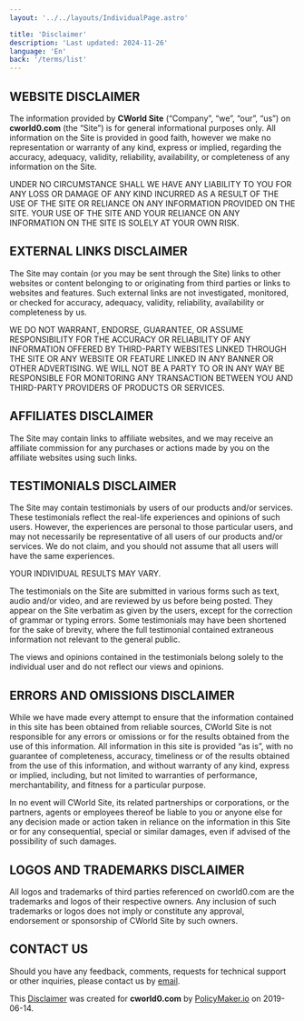 ```yaml
---
layout: '../../layouts/IndividualPage.astro'

title: 'Disclaimer'
description: 'Last updated: 2024-11-26'
language: 'En'
back: '/terms/list'
---
```


## WEBSITE DISCLAIMER

The information provided by **CWorld Site** (“Company”, “we”, “our”, “us”) on **cworld0.com** (the “Site”) is for general informational purposes only. All information on the Site is provided in good faith, however we make no representation or warranty of any kind, express or implied, regarding the accuracy, adequacy, validity, reliability, availability, or completeness of any information on the Site.

UNDER NO CIRCUMSTANCE SHALL WE HAVE ANY LIABILITY TO YOU FOR ANY LOSS OR DAMAGE OF ANY KIND INCURRED AS A RESULT OF THE USE OF THE SITE OR RELIANCE ON ANY INFORMATION PROVIDED ON THE SITE. YOUR USE OF THE SITE AND YOUR RELIANCE ON ANY INFORMATION ON THE SITE IS SOLELY AT YOUR OWN RISK.

## EXTERNAL LINKS DISCLAIMER

The Site may contain (or you may be sent through the Site) links to other websites or content belonging to or originating from third parties or links to websites and features. Such external links are not investigated, monitored, or checked for accuracy, adequacy, validity, reliability, availability or completeness by us.

WE DO NOT WARRANT, ENDORSE, GUARANTEE, OR ASSUME RESPONSIBILITY FOR THE ACCURACY OR RELIABILITY OF ANY INFORMATION OFFERED BY THIRD-PARTY WEBSITES LINKED THROUGH THE SITE OR ANY WEBSITE OR FEATURE LINKED IN ANY BANNER OR OTHER ADVERTISING. WE WILL NOT BE A PARTY TO OR IN ANY WAY BE RESPONSIBLE FOR MONITORING ANY TRANSACTION BETWEEN YOU AND THIRD-PARTY PROVIDERS OF PRODUCTS OR SERVICES.

## AFFILIATES DISCLAIMER

The Site may contain links to affiliate websites, and we may receive an affiliate commission for any purchases or actions made by you on the affiliate websites using such links.

## TESTIMONIALS DISCLAIMER

The Site may contain testimonials by users of our products and/or services. These testimonials reflect the real-life experiences and opinions of such users. However, the experiences are personal to those particular users, and may not necessarily be representative of all users of our products and/or services. We do not claim, and you should not assume that all users will have the same experiences.

YOUR INDIVIDUAL RESULTS MAY VARY.

The testimonials on the Site are submitted in various forms such as text, audio and/or video, and are reviewed by us before being posted. They appear on the Site verbatim as given by the users, except for the correction of grammar or typing errors. Some testimonials may have been shortened for the sake of brevity, where the full testimonial contained extraneous information not relevant to the general public.

The views and opinions contained in the testimonials belong solely to the individual user and do not reflect our views and opinions.

## ERRORS AND OMISSIONS DISCLAIMER

While we have made every attempt to ensure that the information contained in this site has been obtained from reliable sources, CWorld Site is not responsible for any errors or omissions or for the results obtained from the use of this information. All information in this site is provided “as is”, with no guarantee of completeness, accuracy, timeliness or of the results obtained from the use of this information, and without warranty of any kind, express or implied, including, but not limited to warranties of performance, merchantability, and fitness for a particular purpose.

In no event will CWorld Site, its related partnerships or corporations, or the partners, agents or employees thereof be liable to you or anyone else for any decision made or action taken in reliance on the information in this Site or for any consequential, special or similar damages, even if advised of the possibility of such damages.

## LOGOS AND TRADEMARKS DISCLAIMER

All logos and trademarks of third parties referenced on cworld0.com are the trademarks and logos of their respective owners. Any inclusion of such trademarks or logos does not imply or constitute any approval, endorsement or sponsorship of CWorld Site by such owners.

## CONTACT US

Should you have any feedback, comments, requests for technical support or other inquiries, please contact us by [email](/terms/list).

This [Disclaimer](https://policymaker.io/disclaimer/) was created for **cworld0.com** by [PolicyMaker.io](https://policymaker.io) on 2019-06-14.
